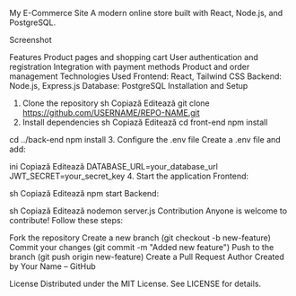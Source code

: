 My E-Commerce Site
A modern online store built with React, Node.js, and PostgreSQL.

Screenshot

Features
Product pages and shopping cart
User authentication and registration
Integration with payment methods
Product and order management
Technologies Used
Frontend: React, Tailwind CSS
Backend: Node.js, Express.js
Database: PostgreSQL
Installation and Setup
1. Clone the repository
sh
Copiază
Editează
git clone https://github.com/USERNAME/REPO-NAME.git
2. Install dependencies
sh
Copiază
Editează
cd front-end
npm install

cd ../back-end
npm install
3. Configure the .env file
Create a .env file and add:

ini
Copiază
Editează
DATABASE_URL=your_database_url
JWT_SECRET=your_secret_key
4. Start the application
Frontend:

sh
Copiază
Editează
npm start
Backend:

sh
Copiază
Editează
nodemon server.js
Contribution
Anyone is welcome to contribute! Follow these steps:

Fork the repository
Create a new branch (git checkout -b new-feature)
Commit your changes (git commit -m "Added new feature")
Push to the branch (git push origin new-feature)
Create a Pull Request
Author
Created by Your Name – GitHub

License
Distributed under the MIT License. See LICENSE for details.
